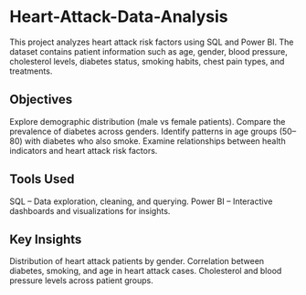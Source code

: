# Heart-Attack-Data-Analysis

This project analyzes heart attack risk factors using SQL and Power BI. The dataset contains patient information such as age, gender, blood pressure, cholesterol levels, diabetes status, smoking habits, chest pain types, and treatments.

## Objectives

Explore demographic distribution (male vs female patients).
Compare the prevalence of diabetes across genders.
Identify patterns in age groups (50–80) with diabetes who also smoke.
Examine relationships between health indicators and heart attack risk factors.

## Tools Used

SQL – Data exploration, cleaning, and querying.
Power BI – Interactive dashboards and visualizations for insights.

## Key Insights

Distribution of heart attack patients by gender.
Correlation between diabetes, smoking, and age in heart attack cases.
Cholesterol and blood pressure levels across patient groups.

